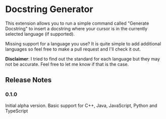 # Docstring Generator

This extension allows you to run a simple command called "Generate Docstring" to insert a docstring where your cursor is in the currently selected language (if supported).

Missing support for a language you use? It is quite simple to add additional languages so feel free to make a pull request and I'll check it out.

**Disclaimer**: I tried to find out the standard for each language but they may not be accurate. Feel free to let me know if that is the case.

## Release Notes

### 0.1.0

Initial alpha version. Basic support for C++, Java, JavaScript, Python and TypeScript
